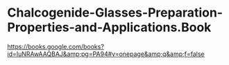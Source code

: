 # Chalcogenide-Glasses-Preparation-Properties-and-Applications.Book
https://books.google.com/books?id=IuNRAwAAQBAJ&amp;pg=PA94#v=onepage&amp;q&amp;f=false
